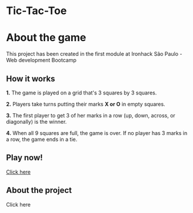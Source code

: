 # Tic-Tac-Toe

# About the game

This project has been created in the first module at Ironhack São Paulo - Web development Bootcamp

## How it works

**1.**  The game is played on a grid that's 3 squares by 3 squares.

**2.**  Players take turns putting their marks **X or O** in empty squares.

**3.**  The first player to get 3 of her marks in a row (up, down, across, or diagonally) is the winner.

**4.**  When all 9 squares are full, the game is over. If no player has 3 marks in a row, the game ends in a tie.

## Play now!

[Click here](https://leosantini.github.io/Tic-Tac-Toe/)

## About the project

Click here
